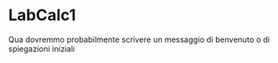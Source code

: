 # LabCalc1

Qua dovremmo probabilmente scrivere un messaggio di benvenuto o di spiegazioni iniziali
